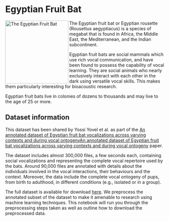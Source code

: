 # Egyptian Fruit Bat

<img src="https://upload.wikimedia.org/wikipedia/commons/4/4c/Skraidantis_egipto_%C5%A1uo_%28cropped%29.jpg" alt="The Egyptian Fruit Bat" width="200" align="left">

The Egyptian fruit bat or Egyptian rousette (Rousettus aegyptiacus) is a species of megabat that is found in Africa, the Middle East, the Mediterranean, and the Indian subcontinent.

Egyptian fruit bats are social mammals which use rich vocal communication, and have been found to possess the capability of vocal learning. They are social animals who nearly exclusively interact with each other in the dark using versatile vocal skills. This makes them particularly interesting for bioacoustic research.

Egyptian fruit bats live in colonies of dozens to thousands and may live to the age of 25 or more.

## Dataset information

This dataset has been shared by Yossi Yovel et al. as part of the [An annotated dataset of Egyptian fruit bat vocalizations across varying contexts and during vocal ontogenyAn annotated dataset of Egyptian fruit bat vocalizations across varying contexts and during vocal ontogeny](https://www.nature.com/articles/sdata2017143) paper.

The dataset includes almost 300,000 files, a few seconds each, containing social vocalizations and representing the complete vocal repertoire used by the bats. Around 90,000 files are annotated with details about the individuals involved in the vocal interactions, their behaviours and the context. Moreover, the data include the complete vocal ontogeny of pups, from birth to adulthood, in different conditions (e.g., isolated or in a group).

The full dataset is available for download [here](https://figshare.com/collections/An_annotated_dataset_of_Egyptian_fruit_bat_vocalizations_across_varying_contexts_and_during_vocal_ontogeny/3666502). We preprocess the annotated subset of the dataset to make it amenable to research using machine learning techniques. This notebook will run you through the preprocessing steps taken as well as outline how to download the preprocessed data.
